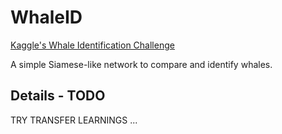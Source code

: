 # WhaleID

[Kaggle's Whale Identification Challenge](https://www.kaggle.com/c/humpback-whale-identification)

A simple Siamese-like network to compare and identify whales.

## Details - TODO

TRY TRANSFER LEARNINGS
...
